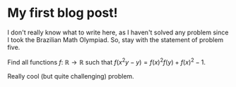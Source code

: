 # My first blog post!
I don't really know what to write here, as I haven't solved any problem since I took the Brazilian Math Olympiad. So, stay with the statement of problem five.

Find all functions $f:$ $\mathbb{R} \to \mathbb{R}$ such that $f(x^2y-y)=f(x)^2f(y)+f(x)^2-1$.

Really cool (but quite challenging) problem.
